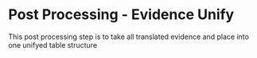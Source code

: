 # Post Processing - Evidence Unify
This post processing step is to take all translated evidence and place into one unifyed table structure